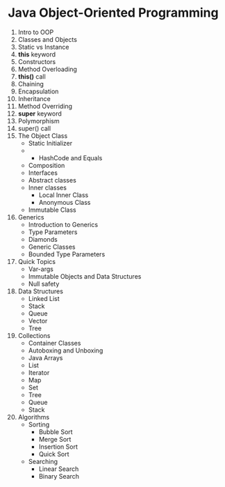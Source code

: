 # Java Object-Oriented Programming

1. Intro to OOP
2. Classes and Objects
3. Static vs Instance
4. **this** keyword
5. Constructors
6. Method Overloading
7. **this()** call
8. Chaining
9. Encapsulation
10. Inheritance
11. Method Overriding
12. **super** keyword
13. Polymorphism
14. super() call
15. The Object Class
     * Static Initializer
     * 
         * HashCode and Equals
     * Composition
     * Interfaces
     * Abstract classes
     * Inner classes
         * Local Inner Class
         * Anonymous Class
     * Immutable Class
16. Generics
     * Introduction to Generics
     * Type Parameters
     * Diamonds
     * Generic Classes
     * Bounded Type Parameters
17. Quick Topics
     * Var-args
     * Immutable Objects and Data Structures
     * Null safety
18. Data Structures
     * Linked List
     * Stack
     * Queue
     * Vector
     * Tree
19. Collections
     * Container Classes
     * Autoboxing and Unboxing
     * Java Arrays
     * List
     * Iterator
     * Map
     * Set
     * Tree
     * Queue
     * Stack
20. Algorithms
     * Sorting
         * Bubble Sort
         * Merge Sort
         * Insertion Sort
         * Quick Sort
     * Searching
         * Linear Search
         * Binary Search 
